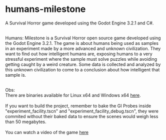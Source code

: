 # humans-milestone
A Survival Horror game developed using the Godot Engine 3.2.1 and C#.
<br/><br/>

Humans: Milestone is a Survival Horror open source game developed using the Godot Engine 3.2.1. The game is about humans being used as samples in an experiment made by a more advanced and unknown civilization. They want to find out how intelligent humans are, exposing humans to a very stressful experiment where the sample must solve puzzles while avoiding getting caught by a weird creature. Some data is collected and analyzed by this unknown civilization to come to a conclusion about how intelligent that sample is.
<br/><br/>

Obs:<br/>
There are binaries available for Linux x64 and Windows x64 [here](https://biorobot.itch.io/humans-milestone#download).
<br/><br/>
If you want to build the project, remember to bake the GI Probes inside "experiment_facility.tscn" and "experiment_facility_debug.tscn", they were commited without their baked data to ensure the scenes would weigh less than 50 megabytes.<br/><br/>
You can watch a video of the game [here](https://www.youtube.com/watch?v=3BL7vPedSl0)
